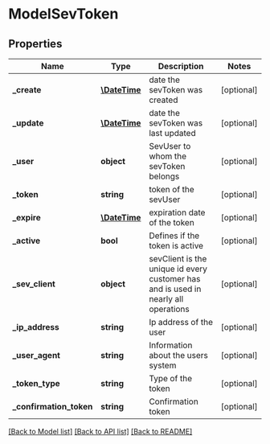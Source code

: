 # ModelSevToken

## Properties
Name | Type | Description | Notes
------------ | ------------- | ------------- | -------------
**_create** | [**\DateTime**](\DateTime.md) | date the sevToken was created | [optional] 
**_update** | [**\DateTime**](\DateTime.md) | date the sevToken was last updated | [optional] 
**_user** | **object** | SevUser to whom the sevToken belongs | [optional] 
**_token** | **string** | token of the sevUser | [optional] 
**_expire** | [**\DateTime**](\DateTime.md) | expiration date of the token | [optional] 
**_active** | **bool** | Defines if the token is active | [optional] 
**_sev_client** | **object** | sevClient is the unique id every customer has and is used in nearly all operations | [optional] 
**_ip_address** | **string** | Ip address of the user | [optional] 
**_user_agent** | **string** | Information about the users system | [optional] 
**_token_type** | **string** | Type of the token | [optional] 
**_confirmation_token** | **string** | Confirmation token | [optional] 

[[Back to Model list]](../README.md#documentation-for-models) [[Back to API list]](../README.md#documentation-for-api-endpoints) [[Back to README]](../README.md)


